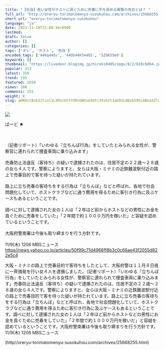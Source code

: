 ```yaml
---
title: "【社会】若い女性がホストに貢ぐために売春に手を染める衝撃の告白とは？ "
full_url: "http://oreryu-torimatomenyu-susokuhou.com/archives/25668255.html"
short_url: "oreryu-torimatomenyu-susokuhou"
language: "ja"
date: 2023-11-10T21:00:44+0900
lastmod: 
draft: false
author: []
categories: []
tags: ['オレ', 'ホスト', '告白']
encoded_tags: ['44Kq44Os', '44Ob44K544OI', '5ZGK55m9']
keywords: []
thumbnail: "https://livedoor.blogimg.jp/hiroki0405/imgs/8/2/828cbdb4.jpg"
popular: 313
latest: 358
trend: 195
featured: 1659
views: 108
comments: 155
weight: 8
slug: aHR0cC8vb3Jlcnl1LXRvcmltYXRvbWVueXUtc3Vzb2t1aG91LmNvbS9hcmNoaXZlcy8yNTY2ODI1NS5odG1s
---
```


![](https://livedoor.blogimg.jp/hiroki0405/imgs/8/2/828cbdb4.jpg)

<div><p>ばーど ★ </p><br> <br> （記者リポート）「いわゆる『立ちんぼ行為』をしていたとみられる女性が、警察官に連れられて捜査車両に乗り込みます」 <br> <br> 売春防止法違反（客待ち）の疑いで逮捕されたのは、住居不定の２２歳～２８歳の女ら４人です。警察によりますと、女らは大阪・ミナミの近鉄難波駅付近の路上で売春目的で客を待った疑いが持たれています。 <br> <br> 路上に立ち売春の客待ちをする行為は「立ちんぼ」などと呼ばれ、各地で社会問題化していて、ホストクラブなどに通う費用を得るために客引き行為に及ぶケースもあるということです。 <br> <br> 調べに対して逮捕された女の１人は「２年ほど前からホストなどの男性にお金を貢ぐために売春をしていた」「２年間で約１０００万円を稼いだ」と容疑を認めているということです。 <br> <br> 大阪府警南署は今後も取り締まりを行う方針です。 <br> <br> 11/9(木) 1208 MBSニュース <br> <a target='_blank' href='https//news.yahoo.co.jp/articles/50f99c71d4966ff8b3c0c66ae43f2055d822e5c4'>https//news.yahoo.co.jp/articles/50f99c71d4966ff8b3c0c66ae43f2055d822e5c4</a> <p>大阪・ミナミの路上で売春目的で客待ちをしたとして、大阪府警は１１月８日夜に一斉摘発を行い女４人を逮捕しました。（記者リポート）「いわゆる『立ちんぼ行為』をしていたとみられる女性が、警察官に連れられて捜査車両に乗り込みます」売春防止法違反（客待ち）の疑いで逮捕されたのは、住居不定の２２歳～２８歳の女ら４人です。警察によりますと、女らは大阪・ミナミの近鉄難波駅付近の路上で売春目的で客を待った疑いが持たれています。路上に立ち売春の客待ちをする行為は「立ちんぼ」などと呼ばれ、各地で社会問題化していて、ホストクラブなどに通う費用を得るために客引き行為に及ぶケースもあるということです。調べに対して逮捕された女の１人は「２年ほど前からホストなどの男性にお金を貢ぐために売春をしていた」「２年間で約１０００万円を稼いだ」と容疑を認めているということです。大阪府警南署は今後も取り締まりを行う方針です。11/9(木) 1208 MBSニュース</p></div>

(http//oreryu-torimatomenyu-susokuhou.com/archives/25668255.html)
